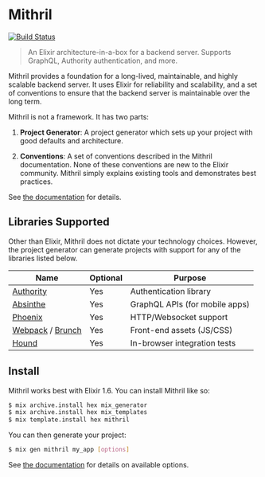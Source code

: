 # Mithril
[![Build Status](https://semaphoreci.com/api/v1/projects/39401688-bc0e-4d65-85b0-075dd293d2c7/1625736/badge.svg)](https://semaphoreci.com/ir/mithril)

> An Elixir architecture-in-a-box for a backend server. Supports GraphQL, Authority authentication, and more.

Mithril provides a foundation for a long-lived, maintainable, and highly
scalable backend server. It uses Elixir for reliability and scalability, and
a set of conventions to ensure that the backend server is maintainable over
the long term.

Mithril is not a framework. It has two parts:

1. **Project Generator**: A project generator which sets up your project
   with good defaults and architecture.

2. **Conventions**: A set of conventions described in the Mithril
   documentation. None of these conventions are new to the Elixir community.
   Mithril simply explains existing tools and demonstrates best practices.

See [the documentation](https://hexdocs.pm/mithril) for details.

## Libraries Supported

Other than Elixir, Mithril does not dictate your technology choices.
However, the project generator can generate projects with support for
any of the libraries listed below.

| Name                                                             | Optional | Purpose                        |
|------------------------------------------------------------------|----------|--------------------------------|
| [Authority](https://github.com/infinitered/authority)            | Yes      | Authentication library         |
| [Absinthe](https://absinthe-graphql.org)                         | Yes      | GraphQL APIs (for mobile apps) |
| [Phoenix](https://phoenixframework.org)                          | Yes      | HTTP/Websocket support         |
| [Webpack](https://webpack.js.org/) / [Brunch](http://brunch.io/) | Yes      | Front-end assets (JS/CSS)      |
| [Hound](https://hex.pm/packages/hound)                           | Yes      | In-browser integration tests   |

## Install

Mithril works best with Elixir 1.6. You can install Mithril like so:

```sh
$ mix archive.install hex mix_generator
$ mix archive.install hex mix_templates
$ mix template.install hex mithril
```

You can then generate your project:

```sh
$ mix gen mithril my_app [options]
```

See [the documentation](https://hexdocs.pm/mithril) for details on available options.